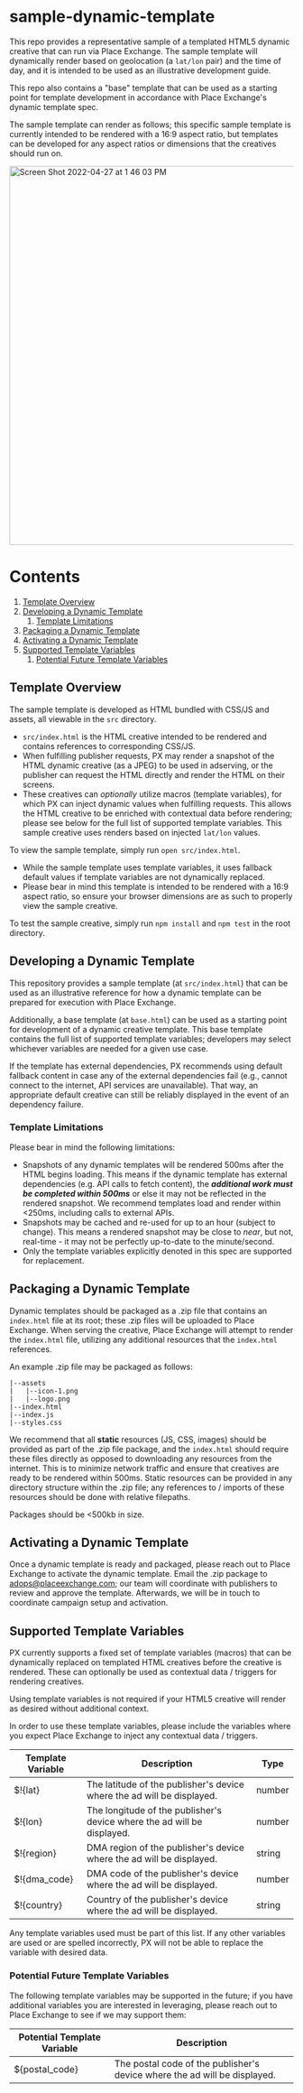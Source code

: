 # sample-dynamic-template

This repo provides a representative sample of a templated HTML5 dynamic creative that can run via Place Exchange. The sample template will dynamically render based on geolocation (a `lat/lon` pair) and the time of day, and it is intended to be used as an illustrative development guide.

This repo also contains a "base" template that can be used as a starting point for template development in accordance with Place Exchange's dynamic template spec. 

The sample template can render as follows; this specific sample template is currently intended to be rendered with a 16:9 aspect ratio, but templates can be developed for any aspect ratios or dimensions that the creatives should run on.

<img width="672" alt="Screen Shot 2022-04-27 at 1 46 03 PM" src="https://user-images.githubusercontent.com/63798055/165587939-402420e4-b599-4a9d-ac7a-02679a8d4c20.png">

# Contents

1. [Template Overview](#template-overview)
2. [Developing a Dynamic Template](#developing-a-dynamic-template)
    1. [Template Limitations](#template-limitations)
3. [Packaging a Dynamic Template](#packaging-a-dynamic-template)
4. [Activating a Dynamic Template](#activating-a-dynamic-template)
5. [Supported Template Variables](#supported-template-variables)
    1. [Potential Future Template Variables](#potential-future-template-variables)

## Template Overview

The sample template is developed as HTML bundled with CSS/JS and assets, all viewable in the `src` directory.
* `src/index.html` is the HTML creative intended to be rendered and contains references to corresponding CSS/JS.
* When fulfilling publisher requests, PX may render a snapshot of the HTML dynamic creative (as a JPEG) to be used in adserving, or the publisher can request the HTML directly and render the HTML on their screens.
* These creatives can *optionally* utilize macros (template variables), for which PX can inject dynamic values when fulfilling requests. This allows the HTML creative to be enriched with contextual data before rendering; please see below for the full list of supported template variables. This sample creative uses renders based on injected `lat/lon` values.

To view the sample template, simply run `open src/index.html`.
* While the sample template uses template variables, it uses fallback default values if template variables are not dynamically replaced.
* Please bear in mind this template is intended to be rendered with a 16:9 aspect ratio, so ensure your browser dimensions are as such to properly view the sample creative.

To test the sample creative, simply run `npm install` and `npm test` in the root directory.
## Developing a Dynamic Template

This repository provides a sample template (at `src/index.html`) that can be used as an illustrative reference for how a dynamic template can be prepared for execution with Place Exchange.

Additionally, a base template (at `base.html`) can be used as a starting point for development of a dynamic creative template. This base template contains the full list of supported template variables; developers may select whichever variables are needed for a given use case.

If the template has external dependencies, PX recommends using default fallback content in case any of the external dependencies fail (e.g., cannot connect to the internet, API services are unavailable). That way, an appropriate default creative can still be reliably displayed in the event of an dependency failure.

### Template Limitations
Please bear in mind the following limitations:

* Snapshots of any dynamic templates will be rendered 500ms after the HTML begins loading. This means if the dynamic template has external dependencies (e.g. API calls to fetch content), the ***additional work must be completed within 500ms*** or else it may not be reflected in the rendered snapshot. We recommend templates load and render within <250ms, including calls to external APIs.
* Snapshots may be cached and re-used for up to an hour (subject to change). This means a rendered snapshot may be close to *near*, but not, real-time - it may not be perfectly up-to-date to the minute/second.
* Only the template variables explicitly denoted in this spec are supported for replacement.

## Packaging a Dynamic Template

Dynamic templates should be packaged as a .zip file that contains an `index.html` file at its root; these .zip files will be uploaded to Place Exchange. When serving the creative, Place Exchange will attempt to render the `index.html` file, utilizing any additional resources that the `index.html` references.

An example .zip file may be packaged as follows:

```
|--assets
|   |--icon-1.png
|   |--logo.png
|--index.html
|--index.js
|--styles.css
```

We recommend that all **static** resources (JS, CSS, images) should be provided as part of the .zip file package, and the `index.html` should require these files directly as opposed to downloading any resources from the internet. This is to minimize network traffic and ensure that creatives are ready to be rendered within 500ms. Static resources can be provided in any directory structure within the .zip file; any references to / imports of these resources should be done with relative filepaths.

Packages should be <500kb in size.

## Activating a Dynamic Template

Once a dynamic template is ready and packaged, please reach out to Place Exchange to activate the dynamic template. Email the .zip package to adops@placeexchange.com; our team will coordinate with publishers to review and approve the template. Afterwards, we will be in touch to coordinate campaign setup and activation.

## Supported Template Variables

PX currently supports a fixed set of template variables (macros) that can be dynamically replaced on templated HTML creatives before the creative is rendered. These can optionally be used as contextual data / triggers for rendering creatives.

Using template variables is not required if your HTML5 creative will render as desired without additional context.

In order to use these template variables, please include the variables where you expect Place Exchange to inject any contextual data / triggers.

| Template Variable | Description | Type |
------------------- | ----------- | ---- |
| $!{lat} | The latitude of the publisher's device where the ad will be displayed. | number |
| $!{lon} | The longitude of the publisher's device where the ad will be displayed. | number |
| $!{region} | DMA region of the publisher's device where the ad will be displayed. | string |
| $!{dma_code} | DMA code of the publisher's device where the ad will be displayed. | number |
| $!{country} | Country of the publisher's device where the ad will be displayed. | string |

Any template variables used must be part of this list. If any other variables are used or are spelled incorrectly, PX will not be able to replace the variable with desired data.

### Potential Future Template Variables

The following template variables may be supported in the future; if you have additional variables you are interested in leveraging, please reach out to Place Exchange to see if we may support them:

| Potential Template Variable | Description |
----------------------------- | ------------- |
| ${postal_code} | The postal code of the publisher's device where the ad will be displayed. |